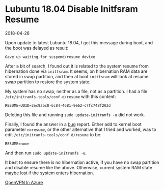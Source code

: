 # Lubuntu 18.04 Disable Initfsram Resume

2018-04-26

Upon update to latest Lubuntu 18.04, I got this message during boot, and the boot was delayed as result:

```
Gave up waiting for suspend/resume device
```

After a bit of search, I found out it is related to the system resume from hibernation done via `initfsram`. It seems, on hibernation RAM data are stored in swap partition, and then at boot `initfsram` will look at resume swap partition to restore the system state.

My system has no swap, neither as a file, not as a partition. I had a file `/etc/initramfs-tools/conf.d/resume` with this content:

```
RESUME=UUID=2ec9abc8-6c84-4681-9e62-c7fc748f202d
```

Deleting this file and running `sudo update-initramfs -u` did not work. 

Finally, I found the answer in a [bug](http://linux.debian.kernel.narkive.com/LUCVVdER/bug-860543-initramfs-tools-boot-delayed-by-30sec-waiting-for-suspend-resume-device) report. Either add to kernel boot parameter `noresume`, or the other alternative that I tried and worked, was to edit `/etc/initramfs-tools/conf.d/resume` to be:

```
RESUME=none
```

And then run `sudo update-initramfs -u`. 

It best to ensure there is no hibernation active, if you have no swap partition and disable resume like the above. Otherwise, current system RAM state maybe lost if the system enters hibernation.

<ins class='nfooter'><a rel='next' id='fnext' href='#blog/2018/2018-04-25-OpenVPN-In-Azure.md'>OpenVPN In Azure</a></ins>

